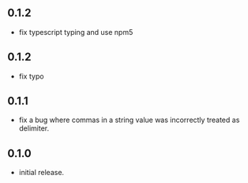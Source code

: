 ## 0.1.2
  * fix typescript typing and use npm5

## 0.1.2
  * fix typo

## 0.1.1
  * fix a bug where commas in a string value was incorrectly treated as delimiter.

## 0.1.0
  * initial release.
